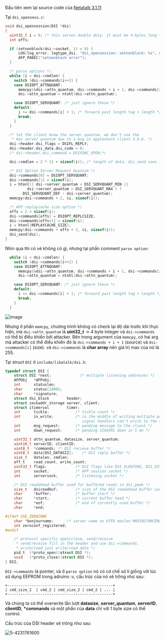Đầu tiên xem lại source code của [Netatalk 3.1.11](https://sourceforge.net/projects/netatalk/files/netatalk/3.1.11/)

Tại `dsi_opensess.c`: 
```c
void dsi_opensession(DSI *dsi)
{
  uint32_t i = 0; /* this serves double duty. it must be 4-bytes long */
  int offs;

  if (setnonblock(dsi->socket, 1) < 0) {
      LOG(log_error, logtype_dsi, "dsi_opensession: setnonblock: %s", strerror(errno));
      AFP_PANIC("setnonblock error");
  }

  /* parse options */
  while (i < dsi->cmdlen) {
    switch (dsi->commands[i++]) {
    case DSIOPT_ATTNQUANT:
      memcpy(&dsi->attn_quantum, dsi->commands + i + 1, dsi->commands[i]);
      dsi->attn_quantum = ntohl(dsi->attn_quantum);

    case DSIOPT_SERVQUANT: /* just ignore these */
    default:
      i += dsi->commands[i] + 1; /* forward past length tag + length */
      break;
    }
  }

  /* let the client know the server quantum. we don't use the
   * max server quantum due to a bug in appleshare client 3.8.6. */
  dsi->header.dsi_flags = DSIFL_REPLY;
  dsi->header.dsi_data.dsi_code = 0;
  /* dsi->header.dsi_command = DSIFUNC_OPEN;*/

  dsi->cmdlen = 2 * (2 + sizeof(i)); /* length of data. dsi_send uses it. */

  /* DSI Option Server Request Quantum */
  dsi->commands[0] = DSIOPT_SERVQUANT;
  dsi->commands[1] = sizeof(i);
  i = htonl(( dsi->server_quantum < DSI_SERVQUANT_MIN || 
	      dsi->server_quantum > DSI_SERVQUANT_MAX ) ? 
	    DSI_SERVQUANT_DEF : dsi->server_quantum);
  memcpy(dsi->commands + 2, &i, sizeof(i));

  /* AFP replaycache size option */
  offs = 2 + sizeof(i);
  dsi->commands[offs] = DSIOPT_REPLCSIZE;
  dsi->commands[offs+1] = sizeof(i);
  i = htonl(REPLAYCACHE_SIZE);
  memcpy(dsi->commands + offs + 2, &i, sizeof(i));
  dsi_send(dsi);
}
```

Nhìn qua thì có vẻ không có gì, nhưng tại phần comment `parse option`:
```c
  while (i < dsi->cmdlen) {
    switch (dsi->commands[i++]) {
    case DSIOPT_ATTNQUANT:
      memcpy(&dsi->attn_quantum, dsi->commands + i + 1, dsi->commands[i]);
      dsi->attn_quantum = ntohl(dsi->attn_quantum);

    case DSIOPT_SERVQUANT: /* just ignore these */
    default:
      i += dsi->commands[i] + 1; /* forward past length tag + length */
      break;
    }
  }
```
![image](https://github.com/vuhz/CTF/assets/90823042/127530e9-bdf7-4abe-bff8-b244ac5f9a9c)

Nhưng ở phần `memcpy`, chương trình không có check lại độ dài trước khi thực hiện, mà `dsi->attn_quantum` là **uint32_t** -> 4 byte integer và `dsi->commands` có thể bị điều khiển bởi attacker.
Bên trong argument của `memcpy`, có hai arg mà attacker có thể điểu khiển đó là `dsi->commands + i + 1` (source) và `dsi->commands[i]` (size). và `dsi->commands` là **char array** nên giá trị max của nó là 255.

Tại struct `DSI` ở `include/libatalk/dsi.h`:
```c
typedef struct DSI {
    struct DSI *next;             /* multiple listening addresses */
    AFPObj   *AFPobj;
    int      statuslen;
    char     status[1400];
    char     *signature;
    struct dsi_block        header;
    struct sockaddr_storage server, client;
    struct itimerval        timer;
    int      tickle;            /* tickle count */
    int      in_write;          /* in the middle of writing multiple packets,
                                   signal handlers can't write to the socket */
    int      msg_request;       /* pending message to the client */
    int      down_request;      /* pending SIGUSR1 down in 5 mn */

    uint32_t attn_quantum, datasize, server_quantum;
    uint16_t serverID, clientID;
    uint8_t  *commands; /* DSI recieve buffer */
    uint8_t  data[DSI_DATASIZ];    /* DSI reply buffer */
    size_t   datalen, cmdlen;
    off_t    read_count, write_count;
    uint32_t flags;             /* DSI flags like DSI_SLEEPING, DSI_DISCONNECTED */
    int      socket;            /* AFP session socket */
    int      serversock;        /* listening socket */

    /* DSI readahead buffer used for buffered reads in dsi_peek */
    size_t   dsireadbuf;        /* size of the DSI readahead buffer used in dsi_peek() */
    char     *buffer;           /* buffer start */
    char     *start;            /* current buffer head */
    char     *eof;              /* end of currently used buffer */
    char     *end;

#ifdef USE_ZEROCONF
    char *bonjourname;      /* server name as UTF8 maxlen MAXINSTANCENAMELEN */
    int zeroconf_registered;
#endif

    /* protocol specific open/close, send/receive
     * send/receive fill in the header and use dsi->commands.
     * write/read just write/read data */
    pid_t  (*proto_open)(struct DSI *);
    void   (*proto_close)(struct DSI *);
} DSI;
```

`DSI->commands` là pointer, và ở `parse option` nó có cơ chế xử lí giống với lúc sử dụng EEPROM trong adruino :v, cấu trúc của nó sẽ trông như sau:
```
+------------------------------------------------+
| cmd_size_1  | cmd_2 | cmd_size_2 | cmd_2 | ... |
+------------------------------------------------+
```
Và chúng ta có thể overwrite lần lượt **datasize**, **server_quantum**, **serverID**, **clientID**, **\*commands** và một phần của **data** chỉ với 1 byte size có thể control.

Cấu trúc của DSI header sẽ trông như sau:

![5-4231761600](https://github.com/vuhz/CTF/assets/90823042/2187bc82-139c-4fa7-9bb5-25c1859b18d9)

